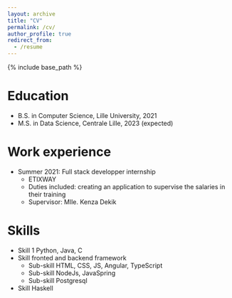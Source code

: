 ```yaml
---
layout: archive
title: "CV"
permalink: /cv/
author_profile: true
redirect_from:
  - /resume
---
```


{% include base_path %}

Education
======
* B.S. in Computer Science, Lille University, 2021
* M.S. in Data Science, Centrale Lille, 2023 (expected)

Work experience
======
* Summer 2021: Full stack developper internship
  * ETIXWAY
  * Duties included: creating an application to supervise the salaries in their training
  * Supervisor: Mlle. Kenza Dekik

  
Skills
======
* Skill 1 Python, Java, C
* Skill fronted and backend framework
  * Sub-skill HTML, CSS, JS, Angular, TypeScript
  * Sub-skill NodeJs, JavaSpring
  * Sub-skill Postgresql
* Skill Haskell


 
